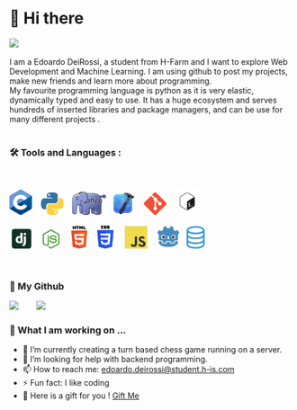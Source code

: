 # 👋 Hi there

<img src="https://komarev.com/ghpvc/?username=EdoardoCoding1&label=VISITOR COUNT = ">

I am a Edoardo DeiRossi, a student from H-Farm and I want to explore Web Development and Machine Learning. I am using github to post my projects, make new friends and learn more about programming. 
<br>My favourite programming language is python as it is very elastic, dynamically typed and easy to use. It has a huge ecosystem and serves hundreds of inserted libraries and package managers, and can be use for many different projects .
<br><br>

### 🛠️ Tools and Languages :
<br>
<html>


<img src="C.png" width="40px">&nbsp;&nbsp;&nbsp;
<img src="PYTHON.png" width="40px">&nbsp;&nbsp;&nbsp;
<img src="PHP.png" width="60px">&nbsp;&nbsp;
<img src="XCODE.png" width="40px">&nbsp;&nbsp;&nbsp;
<img src="GIT.png" width="40px">&nbsp;&nbsp;
<img src="BASH.jpg" width="50px">

&nbsp;<img src="DJANGO.png" width="35px">&nbsp;&nbsp;&nbsp;&nbsp;
<img src="NODEJS.png" width="30px">&nbsp;&nbsp;&nbsp;
<img src="HTML5.png" width="40px">&nbsp;&nbsp;&nbsp;<img src="CSS3.png" width="29px">&nbsp;&nbsp;&nbsp;&nbsp;
<img src="JS.png" width="40px">&nbsp;&nbsp;&nbsp;
<img src="GODOT.png" width="43px">&nbsp;&nbsp;
<img src="SQLdb.png" width="32px">&nbsp;&nbsp;

</html>

<br>

### 🐙 My Github

<img src="http://github-readme-streak-stats.herokuapp.com?user=EdoardoCoding1&theme=github-dark">&nbsp;&nbsp;&nbsp;&nbsp;&nbsp;&nbsp;&nbsp;&nbsp;<img src="https://github-readme-stats.vercel.app/api/top-langs/?username=EdoardoCoding1&layout=compact&theme=vision-friendly-dark">

### 🏫 What I am working on ...

- 🔭 I’m currently creating a turn based chess game running on a server.
- 🤔 I’m looking for help with backend programming.
- 📫 How to reach me: edoardo.deirossi@student.h-is.com
- ⚡ Fun fact: I like coding
- 🎁 Here is a gift for you ! <a href="https://www.youtube.com/watch?v=dQw4w9WgXcQ">Gift Me</a>
